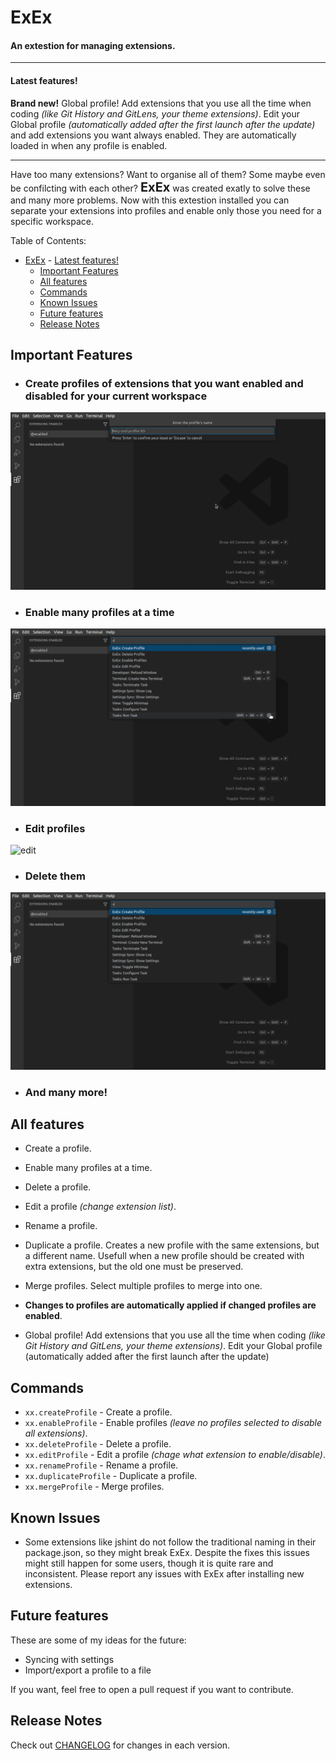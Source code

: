 # ExEx
<span><h4>An extestion for managing extensions.</h4></span>
<hr>

#### Latest features!
**Brand new!** Global profile! Add extensions that you use all the time when coding *(like Git History and GitLens, your theme extensions)*. Edit your Global profile *(automatically added after the first launch after the update)* and add extensions you want always enabled. They are automatically loaded in when any profile is enabled.
<hr>

Have too many extensions? Want to organise all of them? Some maybe even be confilcting with each other? <span style="font-size: 15pt; font-weight: bold;">ExEx</span> was created exatly to solve these and many more problems. Now with this extestion installed you can separate your extensions into profiles and enable only those you need for a specific workspace.

Table of Contents:
- [ExEx](#exex)
      - [Latest features!](#latest-features)
  - [Important Features](#important-features)
  - [All features](#all-features)
  - [Commands](#commands)
  - [Known Issues](#known-issues)
  - [Future features](#future-features)
  - [Release Notes](#release-notes)

## Important Features
- ### Create profiles of extensions that you want enabled and disabled for your current workspace
![create](https://github.com/da-the-dev/ExEx/blob/master/assets/demo/create.gif?raw=true)
- ### Enable many profiles at a time
![enable-many](https://github.com/da-the-dev/ExEx/blob/master/assets/demo/enable%20many.gif?raw=true)
- ### Edit profiles
![edit](https://github.com/da-the-dev/ExEx/blob/master/assets/demo/edit.gif?raw=true)
- ### Delete them
![delete](https://github.com/da-the-dev/ExEx/blob/master/assets/demo/delete.gif?raw=true)
- ### And many more!
  
## All features
- Create a profile.
- Enable many profiles at a time.
- Delete a profile.
- Edit a profile *(change extension list)*.
- Rename a profile.
- Duplicate a profile. Creates a new profile with the same extensions, but a different name. Usefull when a new profile should be created with extra extensions, but the old one must be preserved.
- Merge profiles. Select multiple profiles to merge into one.
- **Changes to profiles are automatically applied if changed profiles are enabled**.

- Global profile! Add extensions that you use all the time when coding *(like Git History and GitLens, your theme extensions)*. Edit your Global profile (automatically added after the first launch after the update)

## Commands
- `xx.createProfile` - Create a profile.
- `xx.enableProfile` - Enable profiles *(leave no profiles selected to disable all extensions)*.
- `xx.deleteProfile` - Delete a profile.
- `xx.editProfile` - Edit a profile *(chage what extension to enable/disable)*.
- `xx.renameProfile` - Rename a profile.
- `xx.duplicateProfile` - Duplicate a profile.
- `xx.mergeProfile` - Merge profiles.

## Known Issues
- Some extensions like jshint do not follow the traditional naming in their package.json, so they might break ExEx. Despite the fixes this issues might still happen for some users, though it is quite rare and inconsistent. Please report any issues with ExEx after installing new extensions.

## Future features
These are some of my ideas for the future:
- Syncing with settings
- Import/export a profile to a file
  
If you want, feel free to open a pull request if you want to contribute.

## Release Notes
Check out [CHANGELOG](CHANGELOG.md) for changes in each version.

 
